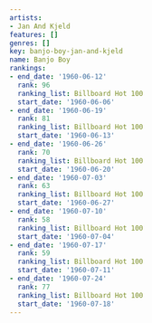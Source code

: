 ```yaml
---
artists:
- Jan And Kjeld
features: []
genres: []
key: banjo-boy-jan-and-kjeld
name: Banjo Boy
rankings:
- end_date: '1960-06-12'
  rank: 96
  ranking_list: Billboard Hot 100
  start_date: '1960-06-06'
- end_date: '1960-06-19'
  rank: 81
  ranking_list: Billboard Hot 100
  start_date: '1960-06-13'
- end_date: '1960-06-26'
  rank: 70
  ranking_list: Billboard Hot 100
  start_date: '1960-06-20'
- end_date: '1960-07-03'
  rank: 63
  ranking_list: Billboard Hot 100
  start_date: '1960-06-27'
- end_date: '1960-07-10'
  rank: 58
  ranking_list: Billboard Hot 100
  start_date: '1960-07-04'
- end_date: '1960-07-17'
  rank: 59
  ranking_list: Billboard Hot 100
  start_date: '1960-07-11'
- end_date: '1960-07-24'
  rank: 77
  ranking_list: Billboard Hot 100
  start_date: '1960-07-18'
---
```


